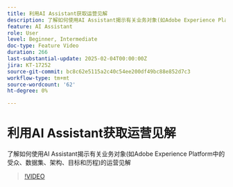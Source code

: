 ```yaml
---
title: 利用AI Assistant获取运营见解
description: 了解如何使用AI Assistant揭示有关业务对象(如Adobe Experience Platform中的受众、数据集、架构、目标和历程)的运营见解
feature: AI Assistant
role: User
level: Beginner, Intermediate
doc-type: Feature Video
duration: 266
last-substantial-update: 2025-02-04T00:00:00Z
jira: KT-17252
source-git-commit: bc8c62e5115a2c40c54ee200df49bc88e852d7c3
workflow-type: tm+mt
source-wordcount: '62'
ht-degree: 0%

---
```



# 利用AI Assistant获取运营见解

了解如何使用AI Assistant揭示有关业务对象(如Adobe Experience Platform中的受众、数据集、架构、目标和历程)的运营见解

>[!VIDEO](https://video.tv.adobe.com/v/3444042/?learn=on&enablevpops&captions=chi_hans)
